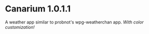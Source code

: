 # Canarium 1.0.1.1
A weather app similar to probnot's wpg-weatherchan app.
*With color customization!*
